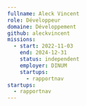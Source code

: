 ```yaml
---
fullname: Aleck Vincent
role: Développeur
domaine: Développement
github: aleckvincent
missions:
  - start: 2022-11-03
    end: 2024-12-31
    status: independent
    employer: DINUM
    startups:
      - rapportnav
startups:
  - rapportnav
---
```

